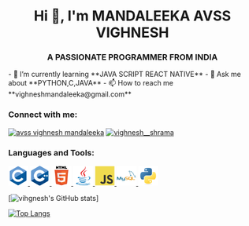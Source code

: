 <h1 align="center">Hi 👋, I'm MANDALEEKA AVSS VIGHNESH</h1>
<h3 align="center">A PASSIONATE PROGRAMMER FROM INDIA</h3>
 <p>
- 🌱 I’m currently learning **JAVA SCRIPT REACT NATIVE**
- 💬 Ask me about **PYTHON,C,JAVA**
- 📫 How to reach me **vighneshmandaleeka@gmail.com**
</p>
 
<h3 align="left">Connect with me:</h3>
<p align="left">
<a href="https://www.linkedin.com/in/avss-vighnesh-mandaleeka-7ba848230" target="blank"><img align="center" src="https://raw.githubusercontent.com/rahuldkjain/github-profile-readme-generator/master/src/images/icons/Social/linked-in-alt.svg" alt="avss vighnesh mandaleeka" height="30" width="40" /></a>
<a href="https://instagram.com/vighnesh__sharma?igshid=NzZlODBkYWE4Ng==" target="blank"><img align="center" src="https://raw.githubusercontent.com/rahuldkjain/github-profile-readme-generator/master/src/images/icons/Social/instagram.svg" alt="vighnesh__shrama" height="30" width="40" /></a>
</p>
<h3 align="left">Languages and Tools:</h3>
<p align="left"> <a href="https://www.cprogramming.com/" target="_blank" rel="noreferrer"> <img src="https://raw.githubusercontent.com/devicons/devicon/master/icons/c/c-original.svg" alt="c" width="40" height="40"/> </a> <a href="https://www.w3schools.com/cpp/" target="_blank" rel="noreferrer"> <img src="https://raw.githubusercontent.com/devicons/devicon/master/icons/cplusplus/cplusplus-original.svg" alt="cplusplus" width="40" height="40"/> </a> <a height="40"/> </a> <a href="https://www.w3.org/html/" target="_blank" rel="noreferrer"> <img src="https://raw.githubusercontent.com/devicons/devicon/master/icons/html5/html5-original-wordmark.svg" alt="html5" width="40" height="40"/> </a> <a href="https://www.java.com" target="_blank" rel="noreferrer"> <img src="https://raw.githubusercontent.com/devicons/devicon/master/icons/java/java-original.svg" alt="java" width="40" height="40"/> </a> <a href="https://developer.mozilla.org/en-US/docs/Web/JavaScript" target="_blank" rel="noreferrer"> <img src="https://raw.githubusercontent.com/devicons/devicon/master/icons/javascript/javascript-original.svg" alt="javascript" width="40" height="40"/> </a> <a href="https://www.mysql.com/" target="_blank" rel="noreferrer"> <img src="https://raw.githubusercontent.com/devicons/devicon/master/icons/mysql/mysql-original-wordmark.svg" alt="mysql" width="40" height="40"/> </a> <a href="https://www.python.org" target="_blank" rel="noreferrer"> <img src="https://raw.githubusercontent.com/devicons/devicon/master/icons/python/python-original.svg" alt="python" width="40" height="40"/> 

</a></p>
<span> [![vihgnesh's GitHub stats](https://github-readme-stats.vercel.app/api?username=mavssvighnesh\&show_icons=true\&theme=radical)]




[![Top Langs](https://github-readme-stats.vercel.app/api/top-langs/?username=mavssvighnesh\&layout=pie)](https://github.com/mavssvighnesh/github-readme-stats)
